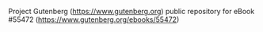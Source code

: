 Project Gutenberg (https://www.gutenberg.org) public repository for
eBook #55472 (https://www.gutenberg.org/ebooks/55472)
